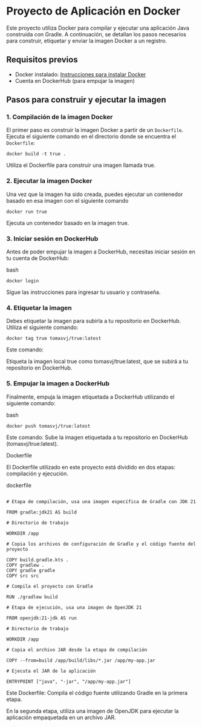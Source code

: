 # Proyecto de Aplicación en Docker

Este proyecto utiliza Docker para compilar y ejecutar una aplicación Java construida con Gradle. A continuación, se
detallan los pasos necesarios para construir, etiquetar y enviar la imagen Docker a un registro.

## Requisitos previos

- Docker instalado: [Instrucciones para instalar Docker](https://docs.docker.com/get-docker/)
- Cuenta en DockerHub (para empujar la imagen)

## Pasos para construir y ejecutar la imagen

### 1. Compilación de la imagen Docker

El primer paso es construir la imagen Docker a partir de un `Dockerfile`. Ejecuta el siguiente comando en el directorio
donde se encuentra el `Dockerfile`:

```
docker build -t true .
```

Utiliza el Dockerfile para construir una imagen llamada true.

### 2. Ejecutar la imagen Docker

Una vez que la imagen ha sido creada, puedes ejecutar un contenedor basado en esa imagen con el siguiente comando

```
docker run true
```

Ejecuta un contenedor basado en la imagen true.

### 3. Iniciar sesión en DockerHub

Antes de poder empujar la imagen a DockerHub, necesitas iniciar sesión en tu cuenta de DockerHub:

bash

```
docker login
```

Sigue las instrucciones para ingresar tu usuario y contraseña.

### 4. Etiquetar la imagen

Debes etiquetar la imagen para subirla a tu repositorio en DockerHub. Utiliza el siguiente comando:

```
docker tag true tomasvj/true:latest
```

Este comando:

Etiqueta la imagen local true como tomasvj/true:latest, que se subirá a tu repositorio en DockerHub.

### 5. Empujar la imagen a DockerHub

Finalmente, empuja la imagen etiquetada a DockerHub utilizando el siguiente comando:

bash

```
docker push tomasvj/true:latest
```

Este comando:
Sube la imagen etiquetada a tu repositorio en DockerHub (tomasvj/true:latest).

Dockerfile

El Dockerfile utilizado en este proyecto está dividido en dos etapas: compilación y ejecución.

dockerfile

```

# Etapa de compilación, usa una imagen específica de Gradle con JDK 21

FROM gradle:jdk21 AS build

# Directorio de trabajo

WORKDIR /app

# Copia los archivos de configuración de Gradle y el código fuente del proyecto

COPY build.gradle.kts .
COPY gradlew .
COPY gradle gradle
COPY src src

# Compila el proyecto con Gradle

RUN ./gradlew build

# Etapa de ejecución, usa una imagen de OpenJDK 21

FROM openjdk:21-jdk AS run

# Directorio de trabajo

WORKDIR /app

# Copia el archivo JAR desde la etapa de compilación

COPY --from=build /app/build/libs/*.jar /app/my-app.jar

# Ejecuta el JAR de la aplicación

ENTRYPOINT ["java", "-jar", "/app/my-app.jar"]
```

Este Dockerfile:
Compila el código fuente utilizando Gradle en la primera etapa.

En la segunda etapa, utiliza una imagen de OpenJDK para ejecutar la aplicación empaquetada en un archivo JAR.
